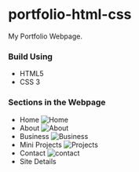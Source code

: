 # portfolio-html-css

 My Portfolio Webpage.
### Build Using 
- HTML5
- CSS 3
### Sections in the Webpage
- Home
![](Screenshot(148).png "Home")
- About
![](Screenshot(149).png "About")
- Business 
![](Screenshot(150).png "Business")
- Mini Projects
![](Screenshot(151).png "Projects")
- Contact
![](Screenshot(153).png "contact")
- Site Details

